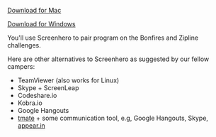 [Download for Mac](http://links.screenhero.com/e/c/eyJlbWFpbF9pZCI6Ik1qQTNNem9XQkNJQ1pBQUNjd0FYQVZrVEdnRkxNamtfX0JWZEdGVEpSZkVCWlRwbFpXRTBNamM0WVMxaE56SmlMVEV4WlRRdE9HUXpZUzFpWXpVNE1HRTJNalkxTldNNk1UUTJNVEEyQUE9PSIsInBvc2l0aW9uIjowLCJocmVmIjoiaHR0cDovL2RsLnNjcmVlbmhlcm8uY29tL3NtYXJ0ZG93bmxvYWQvZklYQU1UUUJBTEtQQkhQTC9TY3JlZW5oZXJvLnppcD9zb3VyY2U9d2ViIn0=) 

[Download for Windows](http://links.screenhero.com/e/c/eyJlbWFpbF9pZCI6Ik1qQTNNem9XQkNJQ1pBQUNjd0FYQVZrVEdnRkxNamtfX0JWZEdGVEpSZkVCWlRwbFpXRTBNamM0WVMxaE56SmlMVEV4WlRRdE9HUXpZUzFpWXpVNE1HRTJNalkxTldNNk1UUTJNVEEyQUE9PSIsInBvc2l0aW9uIjoxLCJocmVmIjoiaHR0cDovL2RsLnNjcmVlbmhlcm8uY29tL3NtYXJ0ZG93bmxvYWQvZklYQU1UUUJBTEtQQkhQTC9TY3JlZW5oZXJvLXNldHVwLmV4ZSJ9) 

You'll use Screenhero to pair program on the Bonfires and Zipline challenges.

Here are other alternatives to Screenhero as suggested by our fellow campers:

* TeamViewer (also works for Linux)	
* Skype + ScreenLeap
* Codeshare.io
* Kobra.io
* Google Hangouts
* [tmate](http://tmate.io) + some communication tool, e.g, Google Hangouts, Skype, [appear.in](http://appear.in)